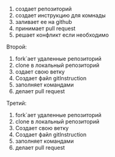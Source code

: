 1. создает репозиторий
2. создает инструкцию для комнады
3. заливает ее на github
4. принимает pull request
5. решает конфликт если необходимо

Второй:
1. fork`ает удаленные репозиторий
2. clone в локальный репозиторий
3. оздает свою ветку
4. Создает файл gitInstruction
5. заполняет командами
6. делает pull request

Третий:
1. fork`ает удаленные репозиторий
2. clone в локальный репозиторий
3. Создает свою ветку
4. Создает файл gitInstruction
5. заполняет командами
6. делает pull request